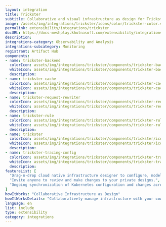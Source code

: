 ```yaml
---
layout: integration
title: Trickster
subtitle: Collaborative and visual infrastructure as design for Trickster
image: /assets/img/integrations/trickster/icons/color/trickster-color.svg
permalink: extensibility/integrations/trickster
docURL: https://docs-meshplay.khulnasoft.com/extensibility/integrations/trickster
description: 
integrations-category: Observability and Analysis
integrations-subcategory: Monitoring
registrant: Artifact Hub
components: 
- name: trickster-backend
  colorIcon: assets/img/integrations/trickster/components/trickster-backend/icons/color/trickster-backend-color.svg
  whiteIcon: assets/img/integrations/trickster/components/trickster-backend/icons/white/trickster-backend-white.svg
  description: 
- name: trickster-cache
  colorIcon: assets/img/integrations/trickster/components/trickster-cache/icons/color/trickster-cache-color.svg
  whiteIcon: assets/img/integrations/trickster/components/trickster-cache/icons/white/trickster-cache-white.svg
  description: 
- name: trickster-request-rewriter
  colorIcon: assets/img/integrations/trickster/components/trickster-request-rewriter/icons/color/trickster-request-rewriter-color.svg
  whiteIcon: assets/img/integrations/trickster/components/trickster-request-rewriter/icons/white/trickster-request-rewriter-white.svg
  description: 
- name: trickster-rule
  colorIcon: assets/img/integrations/trickster/components/trickster-rule/icons/color/trickster-rule-color.svg
  whiteIcon: assets/img/integrations/trickster/components/trickster-rule/icons/white/trickster-rule-white.svg
  description: 
- name: trickster
  colorIcon: assets/img/integrations/trickster/components/trickster/icons/color/trickster-color.svg
  whiteIcon: assets/img/integrations/trickster/components/trickster/icons/white/trickster-white.svg
  description: 
- name: trickster-tracing-config
  colorIcon: assets/img/integrations/trickster/components/trickster-tracing-config/icons/color/trickster-tracing-config-color.svg
  whiteIcon: assets/img/integrations/trickster/components/trickster-tracing-config/icons/white/trickster-tracing-config-white.svg
  description: 
featureList: [
  "Drag-n-drop cloud native infrastructure designer to configure, model, and deploy your workloads.",
  "Invite anyone to review and make changes to your private designs.",
  "Ongoing synchronization of Kubernetes configuration and changes across any number of clusters."
]
howItWorks: "Collaborative Infrastructure as Design"
howItWorksDetails: "Collaboratively manage infrastructure with your coworkers synchronously sharing the same designs."
language: en
list: include
type: extensibility
category: integrations
---
```

